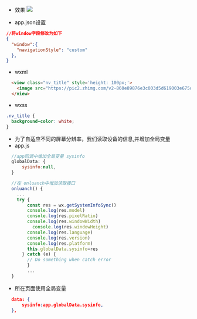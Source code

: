 + 效果
![](./src/自定义导航栏效果01.PNG)

+ app.json设置
```json
//将window字段修改为如下
{
  "window":{
    "navigationStyle": "custom"
  },  
}
```

+ wxml
```html
  <view class="nv_title" style='height: 100px;'>
    <image src="https://pic2.zhimg.com/v2-860e89876e3c003d5d619003e675dffd_r.jpg" style="width: {{sysinfo.windowWidth}}px; height:95px"></image>
  </view>
```

+ wxss
```css
.nv_title {
  background-color: white;
}
```

+ 为了自适应不同的屏幕分辨率，我们读取设备的信息,并增加全局变量
+ app.js
```js
  //app回调中增加全局变量 sysinfo
  globalData: {
      sysinfo:null,
  }

  //在 onluanch中增加读取接口
  onluanch() {
    ...
    try {
        const res = wx.getSystemInfoSync()
        console.log(res.model)
        console.log(res.pixelRatio)
        console.log(res.windowWidth)
          console.log(res.windowHeight)
        console.log(res.language)
        console.log(res.version)
        console.log(res.platform)
        this.globalData.sysinfo=res 
      } catch (e) {
        // Do something when catch error
        }
        ...
  }
```

+ 所在页面使用全局变量
```json
  data: {
      sysinfo:app.globalData.sysinfo,
  },
```